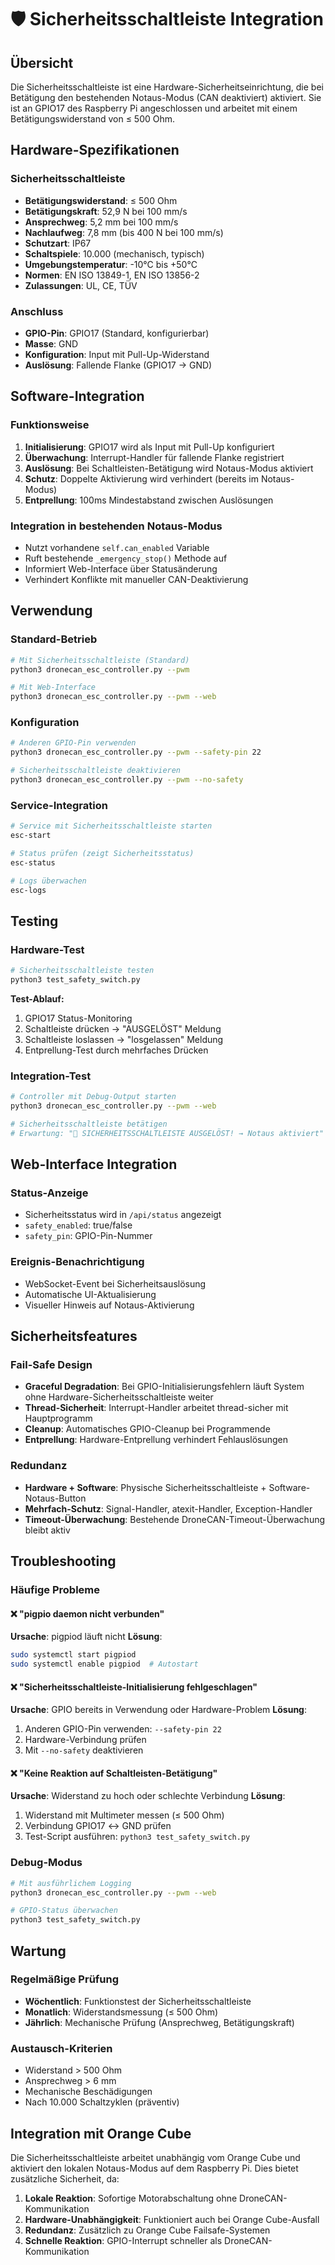 # 🛡️ Sicherheitsschaltleiste Integration

## Übersicht

Die Sicherheitsschaltleiste ist eine Hardware-Sicherheitseinrichtung, die bei Betätigung den bestehenden Notaus-Modus (CAN deaktiviert) aktiviert. Sie ist an GPIO17 des Raspberry Pi angeschlossen und arbeitet mit einem Betätigungswiderstand von ≤ 500 Ohm.

## Hardware-Spezifikationen

### Sicherheitsschaltleiste
- **Betätigungswiderstand**: ≤ 500 Ohm
- **Betätigungskraft**: 52,9 N bei 100 mm/s
- **Ansprechweg**: 5,2 mm bei 100 mm/s
- **Nachlaufweg**: 7,8 mm (bis 400 N bei 100 mm/s)
- **Schutzart**: IP67
- **Schaltspiele**: 10.000 (mechanisch, typisch)
- **Umgebungstemperatur**: -10°C bis +50°C
- **Normen**: EN ISO 13849-1, EN ISO 13856-2
- **Zulassungen**: UL, CE, TÜV

### Anschluss
- **GPIO-Pin**: GPIO17 (Standard, konfigurierbar)
- **Masse**: GND
- **Konfiguration**: Input mit Pull-Up-Widerstand
- **Auslösung**: Fallende Flanke (GPIO17 → GND)

## Software-Integration

### Funktionsweise
1. **Initialisierung**: GPIO17 wird als Input mit Pull-Up konfiguriert
2. **Überwachung**: Interrupt-Handler für fallende Flanke registriert
3. **Auslösung**: Bei Schaltleisten-Betätigung wird Notaus-Modus aktiviert
4. **Schutz**: Doppelte Aktivierung wird verhindert (bereits im Notaus-Modus)
5. **Entprellung**: 100ms Mindestabstand zwischen Auslösungen

### Integration in bestehenden Notaus-Modus
- Nutzt vorhandene `self.can_enabled` Variable
- Ruft bestehende `_emergency_stop()` Methode auf
- Informiert Web-Interface über Statusänderung
- Verhindert Konflikte mit manueller CAN-Deaktivierung

## Verwendung

### Standard-Betrieb
```bash
# Mit Sicherheitsschaltleiste (Standard)
python3 dronecan_esc_controller.py --pwm

# Mit Web-Interface
python3 dronecan_esc_controller.py --pwm --web
```

### Konfiguration
```bash
# Anderen GPIO-Pin verwenden
python3 dronecan_esc_controller.py --pwm --safety-pin 22

# Sicherheitsschaltleiste deaktivieren
python3 dronecan_esc_controller.py --pwm --no-safety
```

### Service-Integration
```bash
# Service mit Sicherheitsschaltleiste starten
esc-start

# Status prüfen (zeigt Sicherheitsstatus)
esc-status

# Logs überwachen
esc-logs
```

## Testing

### Hardware-Test
```bash
# Sicherheitsschaltleiste testen
python3 test_safety_switch.py
```

**Test-Ablauf:**
1. GPIO17 Status-Monitoring
2. Schaltleiste drücken → "AUSGELÖST" Meldung
3. Schaltleiste loslassen → "losgelassen" Meldung
4. Entprellung-Test durch mehrfaches Drücken

### Integration-Test
```bash
# Controller mit Debug-Output starten
python3 dronecan_esc_controller.py --pwm --web

# Sicherheitsschaltleiste betätigen
# Erwartung: "🚨 SICHERHEITSSCHALTLEISTE AUSGELÖST! → Notaus aktiviert"
```

## Web-Interface Integration

### Status-Anzeige
- Sicherheitsstatus wird in `/api/status` angezeigt
- `safety_enabled`: true/false
- `safety_pin`: GPIO-Pin-Nummer

### Ereignis-Benachrichtigung
- WebSocket-Event bei Sicherheitsauslösung
- Automatische UI-Aktualisierung
- Visueller Hinweis auf Notaus-Aktivierung

## Sicherheitsfeatures

### Fail-Safe Design
- **Graceful Degradation**: Bei GPIO-Initialisierungsfehlern läuft System ohne Hardware-Sicherheitsschaltleiste weiter
- **Thread-Sicherheit**: Interrupt-Handler arbeitet thread-sicher mit Hauptprogramm
- **Cleanup**: Automatisches GPIO-Cleanup bei Programmende
- **Entprellung**: Hardware-Entprellung verhindert Fehlauslösungen

### Redundanz
- **Hardware + Software**: Physische Sicherheitsschaltleiste + Software-Notaus-Button
- **Mehrfach-Schutz**: Signal-Handler, atexit-Handler, Exception-Handler
- **Timeout-Überwachung**: Bestehende DroneCAN-Timeout-Überwachung bleibt aktiv

## Troubleshooting

### Häufige Probleme

#### ❌ "pigpio daemon nicht verbunden"
**Ursache**: pigpiod läuft nicht
**Lösung**:
```bash
sudo systemctl start pigpiod
sudo systemctl enable pigpiod  # Autostart
```

#### ❌ "Sicherheitsschaltleiste-Initialisierung fehlgeschlagen"
**Ursache**: GPIO bereits in Verwendung oder Hardware-Problem
**Lösung**:
1. Anderen GPIO-Pin verwenden: `--safety-pin 22`
2. Hardware-Verbindung prüfen
3. Mit `--no-safety` deaktivieren

#### ❌ "Keine Reaktion auf Schaltleisten-Betätigung"
**Ursache**: Widerstand zu hoch oder schlechte Verbindung
**Lösung**:
1. Widerstand mit Multimeter messen (≤ 500 Ohm)
2. Verbindung GPIO17 ↔ GND prüfen
3. Test-Script ausführen: `python3 test_safety_switch.py`

### Debug-Modus
```bash
# Mit ausführlichem Logging
python3 dronecan_esc_controller.py --pwm --web

# GPIO-Status überwachen
python3 test_safety_switch.py
```

## Wartung

### Regelmäßige Prüfung
- **Wöchentlich**: Funktionstest der Sicherheitsschaltleiste
- **Monatlich**: Widerstandsmessung (≤ 500 Ohm)
- **Jährlich**: Mechanische Prüfung (Ansprechweg, Betätigungskraft)

### Austausch-Kriterien
- Widerstand > 500 Ohm
- Ansprechweg > 6 mm
- Mechanische Beschädigungen
- Nach 10.000 Schaltzyklen (präventiv)

## Integration mit Orange Cube

Die Sicherheitsschaltleiste arbeitet unabhängig vom Orange Cube und aktiviert den lokalen Notaus-Modus auf dem Raspberry Pi. Dies bietet zusätzliche Sicherheit, da:

1. **Lokale Reaktion**: Sofortige Motorabschaltung ohne DroneCAN-Kommunikation
2. **Hardware-Unabhängigkeit**: Funktioniert auch bei Orange Cube-Ausfall
3. **Redundanz**: Zusätzlich zu Orange Cube Failsafe-Systemen
4. **Schnelle Reaktion**: GPIO-Interrupt schneller als DroneCAN-Kommunikation
